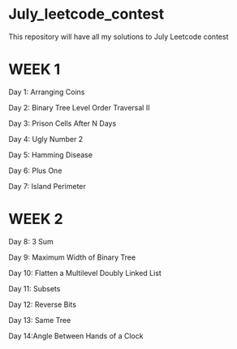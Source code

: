 # July_leetcode_contest
This repository will have all my solutions to July Leetcode contest

# WEEK 1

Day 1: Arranging Coins

Day 2: Binary Tree Level Order Traversal II

Day 3: Prison Cells After N Days

Day 4: Ugly Number 2

Day 5: Hamming Disease

Day 6: Plus One

Day 7: Island Perimeter

# WEEK 2

Day 8: 3 Sum

Day 9: Maximum Width of Binary Tree

Day 10: Flatten a Multilevel Doubly Linked List

Day 11: Subsets

Day 12: Reverse Bits

Day 13: Same Tree

Day 14:Angle Between Hands of a Clock
